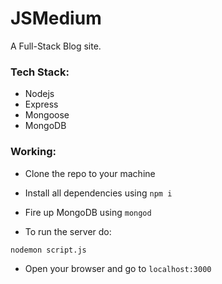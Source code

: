 # JSMedium
A Full-Stack Blog site.

### Tech Stack:
- Nodejs
- Express
- Mongoose
- MongoDB

### Working:
- Clone the repo to your machine
- Install all dependencies using ``` npm i ```
- Fire up MongoDB using ``` mongod ```

- To run the server do:
```
nodemon script.js
```

- Open your browser and go to ``` localhost:3000 ```
